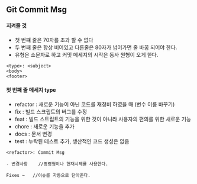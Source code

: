 ## Git Commit Msg

#### 지켜줄 것
- 첫 번쨰 줄은 70자를 초과 할 수 없다
- 두 번째 줄은 항상 비어있고 다른줄은 80자가 넘어가면 줄 바꿈 되어야 한다.
- 유형은 소문자로 하고 커밋 메세지의 시작은 동사 원형이 오게 한다.


```
<type>: <subject>
<body>
<footer>
```
  
#### 첫 번째 줄 메세지 type  
- refactor : 새로운 기능이 아닌 코드를 재정비 하였을 때 (변수 이름 바꾸기)  
- fix : 빌드 스크립트의 버그를 수정  
- feat : 빌드 스트립트의 기능을 위한 것이 아니라 사용자의 편의를 위한 새로운 기능  
- chore : 새로운 기능을 추가  
- docs : 문서 변경  
- test : 누락된 테스트 추가, 생산적인 코드 생성은 없음  
  
   
   
```
<refactor>: Commit Msg

- 변경사항    //명령형이나 현재시제를 사용한다.

Fixes ~   //이슈를 자동으로 닫아준다.
```

